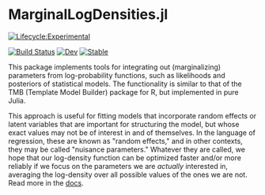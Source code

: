 # MarginalLogDensities.jl

[![Lifecycle:Experimental](https://img.shields.io/badge/Lifecycle-Experimental-339999)](https://github.com/ElOceanografo/MarginalLogDensities.jl)


[![Build Status](https://github.com/ElOceanografo/MarginalLogDensities.jl/workflows/CI/badge.svg)](https://github.com/ElOceanografo/MarginalLogDensities.jl/actions?query=workflow%CI+branch%3Amaster)
[![Dev](https://img.shields.io/badge/docs-dev-blue.svg)](https://ElOceanografo.github.io/MarginalLogDensities.jl/dev/)
[![Stable](https://img.shields.io/badge/docs-stable-blue.svg)](https://ElOceanografo.github.io/MarginalLogDensities.jl/stable/)


This package implements tools for integrating out (marginalizing) parameters
from log-probability functions, such as likelihoods and posteriors of statistical
models. The functionality is similar to that of the TMB (Template Model Builder) package
for R, but implemented in pure Julia.

This approach is useful for fitting models that incorporate random effects or 
latent variables that are important for structuring the model, but whose exact 
values may not be of interest in and of themselves. In the language of regression, 
these are known as "random effects," and in other contexts, they may be called "nuisance
parameters." Whatever they are called, we hope that our log-density function can be
optimized faster and/or more reliably if we focus on the parameters we
are *actually* interested in, averaging the log-density over all possible values of 
the ones we are not. Read more in the [docs](https://ElOceanografo.github.io/MarginalLogDensities.jl/stable/).
   